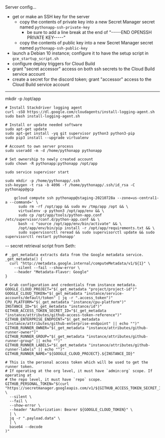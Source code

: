 Server config...
- get or make an SSH key for the server
  - copy the contents of private key into a new Secret Manager secret named `pythonapp-ssh-private-key`
    - be sure to add a line break at the end of "-----END OPENSSH PRIVATE KEY-----"
  - copy the contents of public key into a new Secret Manager secret named `pythonapp-ssh-public-key`
- launch a Debian 10 instance; configure it to have the setup script in `gce_startup_script.sh`
- configure deploy triggers for Cloud Build
- grant "secret accessor" access on both ssh secrets to the Cloud Build service account
- create a secret for the discord token; grant "accessor" access to the Cloud Build service account



------------

mkdir -p /opt/app

    # Install Stackdriver logging agent
    curl -sSO https://dl.google.com/cloudagents/install-logging-agent.sh
    sudo bash install-logging-agent.sh

    # Install or update needed software
    sudo apt-get update
    sudo apt-get install -yq git supervisor python3 python3-pip
    sudo pip3 install --upgrade virtualenv

    # Account to own server process
    sudo useradd -m -d /home/pythonapp pythonapp

    # Set ownership to newly created account
    sudo chown -R pythonapp:pythonapp /opt/app

    sudo service supervisor start

    sudo mkdir -p /home/pythonapp/.ssh
    ssh-keygen -t rsa -b 4096 -f /home/pythonapp/.ssh/id_rsa -C pythonapp@gcp

        gcloud compute ssh pythonapp@staging-20210728a --zone=us-central1-a --command=' \
          sudo rm -rf /opt/app && sudo mv /tmp/app /opt && \
          virtualenv -p python3 /opt/app/env && \
          sudo cp /opt/app/tools/python-app.conf /etc/supervisor/conf.d/python-app.conf && \
          bash -c "source /opt/app/env/bin/activate" && \
          /opt/app/env/bin/pip install -r /opt/app/requirements.txt && \
          sudo supervisorctl reread && sudo supervisorctl update && sudo supervisorctl restart pythonapp'


-- secret retrieval script from Seth:
```
# _get_metadata extracts data from the Google metadata service.
_get_metadata() {
  curl "http://metadata.google.internal/computeMetadata/v1/${1}" \
    --silent --fail --show-error \
    --header "Metadata-Flavor: Google"
}

# Grab configuration and credentials from instance metadata.
GOOGLE_CLOUD_PROJECT="$(_get_metadata "project/project-id")"
GOOGLE_CLOUD_TOKEN="$(_get_metadata "instance/service-accounts/default/token" | jq -r ".access_token")"
CPU_PLATFORM="$(_get_metadata "instance/cpu-platform")"
INSTANCE_ID="$(_get_metadata "instance/id")"
GITHUB_ACCESS_TOKEN_SECRET_ID="$(_get_metadata "instance/attributes/github-access-token-reference")"
GITHUB_ENTERPRISE_ENDPOINT="$(_get_metadata "instance/attributes/github-enterprise-endpoint" || echo "")"
GITHUB_RUNNER_OWNER="$(_get_metadata "instance/attributes/github-runner-owner")"
GITHUB_RUNNER_GROUP="$(_get_metadata "instance/attributes/github-runner-group" || echo "")"
GITHUB_RUNNER_LABELS="$(_get_metadata "instance/attributes/github-runner-labels" || echo "")"
GITHUB_RUNNER_NAME="${GOOGLE_CLOUD_PROJECT}.${INSTANCE_ID}"

# This is the personal access token which will be used to get the runner token.
# If operating at the org level, it must have `admin:org` scope. If operating at
# the repo level, it must have `repo` scope.
GITHUB_PERSONAL_TOKEN="$(curl "https://secretmanager.googleapis.com/v1/${GITHUB_ACCESS_TOKEN_SECRET_ID}:access" \
  --silent \
  --fail \
  --show-error \
  --header "Authorization: Bearer ${GOOGLE_CLOUD_TOKEN}" \
  | \
  jq -r ".payload.data" \
  | \
  base64 --decode
)"
```